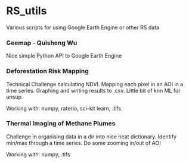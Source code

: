 # RS_utils
Various scripts for using Google Earth Engine or other RS data

### Geemap - Quisheng Wu
Nice simple Python API to Google Earth Engine

### Deforestation Risk Mapping
Technical Challenge calculating NDVI. Mapping each pixel in an AOI in a time series. Graphing and writing results to .csv. Little bit of knn ML for unsup.

Working with: numpy, raterio, sci-kit learn, .tifs

### Thermal Imaging of Methane Plumes
Challenge in organising data in a dir into nice neat dictionary. Identify min/max through a time series. Do some zooming in/out of AOI

Working with: numpy, .tifs
